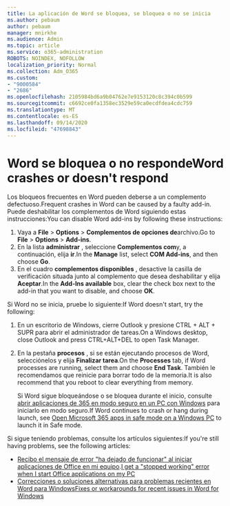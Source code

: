 ```yaml
---
title: La aplicación de Word se bloquea, se bloquea o no se inicia
ms.author: pebaum
author: pebaum
manager: mnirkhe
ms.audience: Admin
ms.topic: article
ms.service: o365-administration
ROBOTS: NOINDEX, NOFOLLOW
localization_priority: Normal
ms.collection: Adm_O365
ms.custom:
- "9000584"
- "2686"
ms.openlocfilehash: 2105984bd6a9b04762e7e9153120c8c394c0b599
ms.sourcegitcommit: c6692ce0fa1358ec3529e59ca0ecdfdea4cdc759
ms.translationtype: MT
ms.contentlocale: es-ES
ms.lasthandoff: 09/14/2020
ms.locfileid: "47698843"
---
```

# <a name="word-crashes-or-doesnt-respond"></a><span data-ttu-id="92ba2-102">Word se bloquea o no responde</span><span class="sxs-lookup"><span data-stu-id="92ba2-102">Word crashes or doesn't respond</span></span>

<span data-ttu-id="92ba2-103">Los bloqueos frecuentes en Word pueden deberse a un complemento defectuoso.</span><span class="sxs-lookup"><span data-stu-id="92ba2-103">Frequent crashes in Word can be caused by a faulty add-in.</span></span> <span data-ttu-id="92ba2-104">Puede deshabilitar los complementos de Word siguiendo estas instrucciones:</span><span class="sxs-lookup"><span data-stu-id="92ba2-104">You can disable Word add-ins by following these instructions:</span></span>

1. <span data-ttu-id="92ba2-105">Vaya a **File**  >  **Options**  >  **Complementos de opciones de**archivo.</span><span class="sxs-lookup"><span data-stu-id="92ba2-105">Go to **File** > **Options** > **Add-ins**.</span></span>
2. <span data-ttu-id="92ba2-106">En la lista **administrar** , seleccione **Complementos com**y, a continuación, elija **ir**.</span><span class="sxs-lookup"><span data-stu-id="92ba2-106">In the **Manage** list, select **COM Add-ins**, and then choose **Go**.</span></span>
3. <span data-ttu-id="92ba2-107">En el cuadro **complementos disponibles** , desactive la casilla de verificación situada junto al complemento que desea deshabilitar y elija **Aceptar**.</span><span class="sxs-lookup"><span data-stu-id="92ba2-107">In the **Add-Ins available** box, clear the check box next to the add-in that you want to disable, and choose **OK**.</span></span>

<span data-ttu-id="92ba2-108">Si Word no se inicia, pruebe lo siguiente:</span><span class="sxs-lookup"><span data-stu-id="92ba2-108">If Word doesn't start, try the following:</span></span>

1.   <span data-ttu-id="92ba2-109">En un escritorio de Windows, cierre Outlook y presione CTRL + ALT + SUPR para abrir el administrador de tareas.</span><span class="sxs-lookup"><span data-stu-id="92ba2-109">On a Windows desktop, close Outlook and press CTRL+ALT+DEL to open Task Manager.</span></span> 
2. <span data-ttu-id="92ba2-110">En la pestaña **procesos** , si se están ejecutando procesos de Word, selecciónelos y elija **Finalizar tarea**.</span><span class="sxs-lookup"><span data-stu-id="92ba2-110">On the **Processes** tab, if Word processes are running, select them and choose **End Task**.</span></span> <span data-ttu-id="92ba2-111">También le recomendamos que reinicie para borrar todo de la memoria.</span><span class="sxs-lookup"><span data-stu-id="92ba2-111">It is also recommend that you reboot to clear everything from memory.</span></span>

    <span data-ttu-id="92ba2-112">Si Word sigue bloqueándose o se bloquea durante el inicio, consulte [abrir aplicaciones de 365 en modo seguro en un PC con Windows](https://support.office.com/article/Open-Office-apps-in-safe-mode-on-a-Windows-PC-dedf944a-5f4b-4afb-a453-528af4f7ac72) para iniciarlo en modo seguro.</span><span class="sxs-lookup"><span data-stu-id="92ba2-112">If Word continues to crash or hang during launch, see [Open Microsoft 365 apps in safe mode on a Windows PC](https://support.office.com/article/Open-Office-apps-in-safe-mode-on-a-Windows-PC-dedf944a-5f4b-4afb-a453-528af4f7ac72) to launch it in Safe mode.</span></span>

<span data-ttu-id="92ba2-113">Si sigue teniendo problemas, consulte los artículos siguientes:</span><span class="sxs-lookup"><span data-stu-id="92ba2-113">If you're still having problems, see the following articles:</span></span> 
- <span data-ttu-id="92ba2-114">[Recibo el mensaje de error "ha dejado de funcionar" al iniciar aplicaciones de Office en mi equipo](https://support.office.com/article/52bd7985-4e99-4a35-84c8-2d9b8301a2fa).</span><span class="sxs-lookup"><span data-stu-id="92ba2-114">[I get a "stopped working" error when I start Office applications on my PC](https://support.office.com/article/52bd7985-4e99-4a35-84c8-2d9b8301a2fa)</span></span>
- [<span data-ttu-id="92ba2-115">Correcciones o soluciones alternativas para problemas recientes en Word para Windows</span><span class="sxs-lookup"><span data-stu-id="92ba2-115">Fixes or workarounds for recent issues in Word for Windows</span></span>](https://support.office.com/article/bf6bf17c-2807-4871-83ce-e337ae8f0b86)